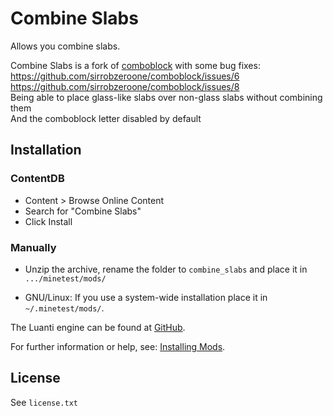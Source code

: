 # Combine Slabs

Allows you combine slabs.

Combine Slabs is a fork of [comboblock](https://github.com/sirrobzeroone/comboblock) with some bug fixes:
<br>
https://github.com/sirrobzeroone/comboblock/issues/6
<br>
https://github.com/sirrobzeroone/comboblock/issues/8
<br>
Being able to place glass-like slabs over non-glass slabs without combining them
<br>
And the comboblock letter disabled by default

## Installation

### ContentDB

* Content > Browse Online Content
* Search for "Combine Slabs"
* Click Install

### Manually

- Unzip the archive, rename the folder to `combine_slabs` and
place it in `.../minetest/mods/`

- GNU/Linux: If you use a system-wide installation place it in `~/.minetest/mods/`.

The Luanti engine can be found at [GitHub](https://github.com/minetest/minetest).

For further information or help, see: [Installing Mods](https://wiki.luanti.org/Installing_Mods).

## License

See `license.txt`
